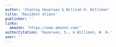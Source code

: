 ```yaml
---
author: 'Stanley Hauerwas & William H. Willimon'
title: 'Resident Aliens'
publisher: ''
links:
  amazon: 'https://www.amazon.com/'
authorCitation: 'Hauerwas, S., & Willimon, W. H.'
year: ''
---
```

